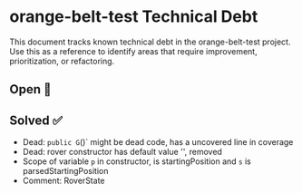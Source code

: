 # orange-belt-test Technical Debt

This document tracks known technical debt in the orange-belt-test project. Use this as a reference to identify areas that require improvement, prioritization, or refactoring.

## Open 🚧

## Solved ✅
- Dead: `public G`()` might be dead code, has a uncovered line in coverage
- Dead: rover constructor has default value '', removed
- Scope of variable `p` in constructor, is startingPosition and `s` is parsedStartingPosition
- Comment: RoverState
